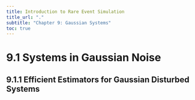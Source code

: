 ```yaml
---
title: Introduction to Rare Event Simulation
title_url: "."
subtitle: "Chapter 9: Gaussian Systems"
toc: true
---
```


# 9.1 Systems in Gaussian Noise

## 9.1.1 Efficient Estimators for Gaussian Disturbed Systems
